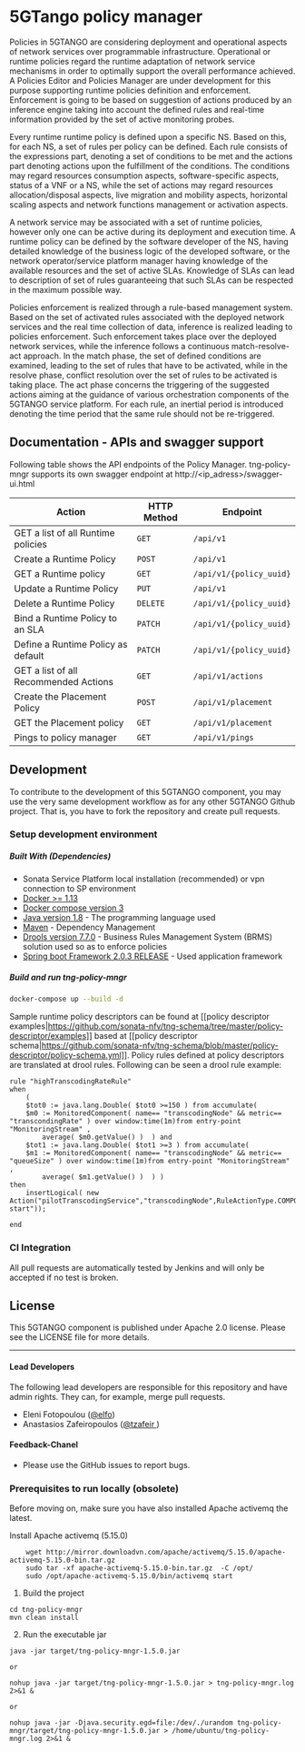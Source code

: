 # 5GTango policy manager

Policies in 5GTANGO are considering deployment and operational aspects of network services over programmable infrastructure. Operational or runtime policies regard the runtime adaptation of network service mechanisms in order to optimally support the overall performance achieved. A Policies Editor and Policies Manager are under development for this purpose supporting runtime policies definition and enforcement. Enforcement is going to be based on suggestion of actions produced by an inference engine taking into account the defined rules and real-time information provided by the set of active monitoring probes.

Every runtime runtime policy is defined upon a specific NS. Based on this, for each NS, a set of rules per policy can be defined. Each rule consists of the expressions part, denoting a set of conditions to be met and the actions part denoting actions upon the fulfillment of the conditions. The conditions may regard resources consumption aspects, software-specific aspects, status of a VNF or a NS, while the set of actions may regard resources allocation/disposal aspects, live migration and mobility aspects, horizontal scaling aspects and network functions management or activation aspects.

A network service may be associated with a set of runtime policies, however only one can be active during its deployment and execution time. A runtime policy can be defined by the software developer of the NS, having detailed knowledge of the business logic of the developed software, or the network operator/service platform manager having knowledge of the available resources and the set of active SLAs. Knowledge of SLAs can lead to description of set of rules guaranteeing that such SLAs can be respected in the maximum possible way.

Policies enforcement is realized through a rule-based management system. Based on the set of activated rules associated with the deployed network services and the real time collection of data, inference is realized leading to policies enforcement. Such enforcement takes place over the deployed network services, while the inference follows a continuous match-resolve-act approach. In the match phase, the set of defined conditions are examined, leading to the set of rules that have to be activated, while in the resolve phase, conflict resolution over the set of rules to be activated is taking place. The act phase concerns the triggering of the suggested actions aiming at the guidance of various orchestration components of the 5GTANGO service platform. For each rule, an inertial period is introduced denoting the time period that the same rule should not be re-triggered.

## Documentation - APIs and swagger support


Following table shows the API endpoints of the Policy Manager.
tng-policy-mngr supports its own swagger endpoint at http://<ip_adress>/swagger-ui.html

| Action | HTTP Method | Endpoint |
| --------------- | ------- | -------------------------------------------- |
| GET a list of all Runtime policies | `GET` |`/api/v1`|
| Create a Runtime Policy | `POST` |`/api/v1`|
| GET a Runtime policy | `GET` |`/api/v1/{policy_uuid}`|
| Update a Runtime Policy | `PUT` |`/api/v1`|
| Delete a Runtime Policy | `DELETE` |`/api/v1/{policy_uuid}`|
| Bind a Runtime Policy to an SLA | `PATCH` |`/api/v1/{policy_uuid}`|
| Define a Runtime Policy as default | `PATCH` |`/api/v1/{policy_uuid}`|
| GET a list of all Recommended Actions | `GET` |`/api/v1/actions`|
| Create the Placement Policy | `POST` |`/api/v1/placement`|
| GET the Placement policy | `GET` |`/api/v1/placement`|
| Pings to policy manager | `GET` |`/api/v1/pings`|

## Development

To contribute to the development of this 5GTANGO component, you may use the very same development workflow as for any other 5GTANGO Github project. That is, you have to fork the repository and create pull requests.

### Setup development environment

#####  Built With (Dependencies)

* Sonata Service Platform local installation (recommended) or vpn connection to SP environment 
* [Docker >= 1.13](https://www.docker.com/)
* [Docker compose version 3](https://docs.docker.com/compose/)
* [Java version 1.8](https://www.oracle.com/technetwork/java/javase/overview/java8-2100321.html) - The programming language used
* [Maven](https://maven.apache.org/) - Dependency Management
* [Drools version 7.7.0](https://www.drools.org/) - Business Rules Management System (BRMS) solution used so as to enforce policies
* [Spring boot Framework 2.0.3 RELEASE](https://spring.io/projects/spring-boot) - Used application framework

##### Build and run tng-policy-mngr
```bash
docker-compose up --build -d
```

Sample runtime policy descriptors can be found at [[policy descriptor examples|https://github.com/sonata-nfv/tng-schema/tree/master/policy-descriptor/examples]] based at [[policy descriptor schema|https://github.com/sonata-nfv/tng-schema/blob/master/policy-descriptor/policy-schema.yml]]. Policy rules defined at policy descriptors are translated at drool rules. Following can be seen a drool rule example:
```
rule "highTranscodingRateRule"
when
    (
    $tot0 := java.lang.Double( $tot0 >=150 ) from accumulate(     
    $m0 := MonitoredComponent( name== "transcodingNode" && metric== "transcondingRate" ) over window:time(1m)from entry-point "MonitoringStream" ,
        average( $m0.getValue() )  ) and
    $tot1 := java.lang.Double( $tot1 >=3 ) from accumulate(     
    $m1 := MonitoredComponent( name== "transcodingNode" && metric== "queueSize" ) over window:time(1m)from entry-point "MonitoringStream" ,
        average( $m1.getValue() )  ) ) 
then
    insertLogical( new Action("pilotTranscodingService","transcodingNode",RuleActionType.COMPONENT_LIFECYCLE_MANAGEMENT,"2","infrastracture-start")); 

end
```

### CI Integration

All pull requests are automatically tested by Jenkins and will only be accepted if no test is broken.

## License

This 5GTANGO component is published under Apache 2.0 license. Please see the LICENSE file for more details.

---
#### Lead Developers

The following lead developers are responsible for this repository and have admin rights. They can, for example, merge pull requests.

- Eleni Fotopoulou ([@elfo](https://github.com/efotopoulou))
- Anastasios Zafeiropoulos ([@tzafeir ](https://github.com/azafeiropoulos))


#### Feedback-Chanel

* Please use the GitHub issues to report bugs.

### Prerequisites to run locally (obsolete)


Before moving on, make sure you have also installed Apache activemq the latest.

Install Apache activemq (5.15.0)
```shell
    wget http://mirror.downloadvn.com/apache/activemq/5.15.0/apache-activemq-5.15.0-bin.tar.gz
    sudo tar -xf apache-activemq-5.15.0-bin.tar.gz  -C /opt/
    sudo /opt/apache-activemq-5.15.0/bin/activemq start
```

1. Build the project
```shell
cd tng-policy-mngr
mvn clean install
```

2. Run the executable jar
```shell
java -jar target/tng-policy-mngr-1.5.0.jar

or

nohup java -jar target/tng-policy-mngr-1.5.0.jar > tng-policy-mngr.log 2>&1 &

or

nohup java -jar -Djava.security.egd=file:/dev/./urandom tng-policy-mngr/target/tng-policy-mngr-1.5.0.jar > /home/ubuntu/tng-policy-mngr.log 2>&1 &
```






